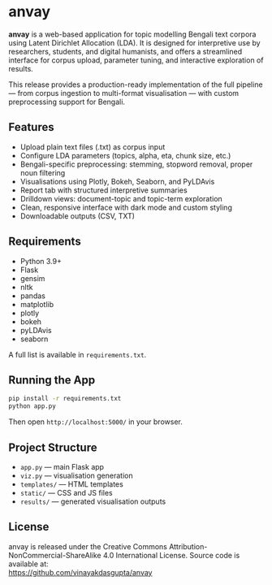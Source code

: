 # anvay

**anvay** is a web-based application for topic modelling Bengali text corpora using Latent Dirichlet Allocation (LDA). It is designed for interpretive use by researchers, students, and digital humanists, and offers a streamlined interface for corpus upload, parameter tuning, and interactive exploration of results.

This release provides a production-ready implementation of the full pipeline — from corpus ingestion to multi-format visualisation — with custom preprocessing support for Bengali.

## Features

- Upload plain text files (.txt) as corpus input
- Configure LDA parameters (topics, alpha, eta, chunk size, etc.)
- Bengali-specific preprocessing: stemming, stopword removal, proper noun filtering
- Visualisations using Plotly, Bokeh, Seaborn, and PyLDAvis
- Report tab with structured interpretive summaries
- Drilldown views: document-topic and topic-term exploration
- Clean, responsive interface with dark mode and custom styling
- Downloadable outputs (CSV, TXT)

## Requirements

- Python 3.9+
- Flask
- gensim
- nltk
- pandas
- matplotlib
- plotly
- bokeh
- pyLDAvis
- seaborn

A full list is available in `requirements.txt`.

## Running the App

```bash
pip install -r requirements.txt
python app.py
```

Then open `http://localhost:5000/` in your browser.

## Project Structure

- `app.py` — main Flask app
- `viz.py` — visualisation generation
- `templates/` — HTML templates
- `static/` — CSS and JS files
- `results/` — generated visualisation outputs

## License

anvay is released under the Creative Commons Attribution-NonCommercial-ShareAlike 4.0 International License. Source code is available at:  
https://github.com/vinayakdasgupta/anvay
